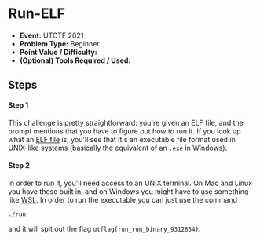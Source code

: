 # Run-ELF
* **Event:** UTCTF 2021
* **Problem Type:** Beginner
* **Point Value / Difficulty:**
* **(Optional) Tools Required / Used:**

## Steps
#### Step 1
This challenge is pretty straightforward: you're given an ELF file, and the prompt mentions that you have to figure out how to run it. If you look up what an [ELF file](https://en.wikipedia.org/wiki/Executable_and_Linkable_Format) is, you'll see that it's an executable file format used in UNIX-like systems (basically the equivalent of an `.exe` in Windows).

#### Step 2
In order to run it, you'll need access to an UNIX terminal. On Mac and Linux you have these built in, and on Windows you might have to use something like [WSL](https://en.wikipedia.org/wiki/Windows_Subsystem_for_Linux). In order to run the executable you can just use the command

```shell
./run
```

and it will spit out the flag `utflag{run_run_binary_9312854}`.
